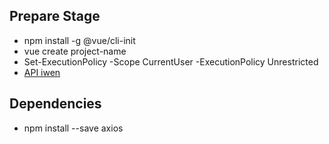 ## Prepare Stage
- npm install -g @vue/cli-init
- vue create project-name
- Set-ExecutionPolicy -Scope CurrentUser -ExecutionPolicy Unrestricted
- [API iwen](http://iwenwiki.com/wapicovid19/)

## Dependencies
- npm install --save axios